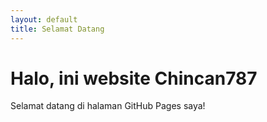 ```yaml
---
layout: default
title: Selamat Datang
---
```


# Halo, ini website Chincan787

Selamat datang di halaman GitHub Pages saya!
